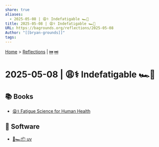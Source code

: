 ```yaml
---
share: true
aliases:
  - 2025-05-08 | 😩⚕️ Indefatigable 🏎️🐍
title: 2025-05-08 | 😩⚕️ Indefatigable 🏎️🐍
URL: https://bagrounds.org/reflections/2025-05-08
Author: "[[bryan-grounds]]"
tags: 
---
```

[Home](../index.md) > [Reflections](./index.md) | [⏮️](./2025-05-07.md) [⏭️](./2025-05-09.md)  
# 2025-05-08 | 😩⚕️ Indefatigable 🏎️🐍  
## 📚 Books  
- [😩⚕️ Fatigue Science for Human Health](../books/fatigue-science-for-human-health.md)  
  
## 💾 Software  
- [🐍🏎️📦 uv](../software/uv.md)  

